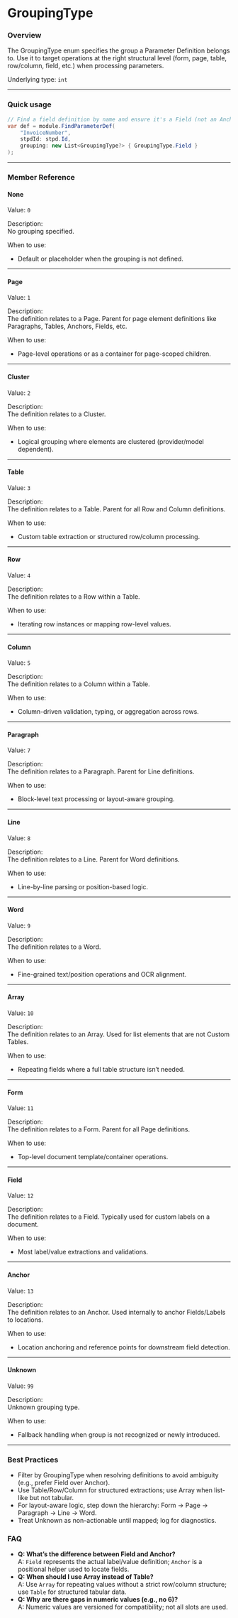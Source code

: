 # GroupingType

### Overview

The GroupingType enum specifies the group a Parameter Definition belongs to. Use it to target operations at the right structural level (form, page, table, row/column, field, etc.) when processing parameters.

Underlying type: `int`

***

### Quick usage

```csharp
// Find a field definition by name and ensure it's a Field (not an Anchor or Table)
var def = module.FindParameterDef(
    "InvoiceNumber",
    stpdId: stpd.Id,
    grouping: new List<GroupingType?> { GroupingType.Field }
);
```

***

### Member Reference

#### None

Value: `0`

Description:  
No grouping specified.

When to use:

* Default or placeholder when the grouping is not defined.

***

#### Page

Value: `1`

Description:  
The definition relates to a Page. Parent for page element definitions like Paragraphs, Tables, Anchors, Fields, etc.

When to use:

* Page-level operations or as a container for page-scoped children.

***

#### Cluster

Value: `2`

Description:  
The definition relates to a Cluster.

When to use:

* Logical grouping where elements are clustered (provider/model dependent).

***

#### Table

Value: `3`

Description:  
The definition relates to a Table. Parent for all Row and Column definitions.

When to use:

* Custom table extraction or structured row/column processing.

***

#### Row

Value: `4`

Description:  
The definition relates to a Row within a Table.

When to use:

* Iterating row instances or mapping row-level values.

***

#### Column

Value: `5`

Description:  
The definition relates to a Column within a Table.

When to use:

* Column-driven validation, typing, or aggregation across rows.

***

#### Paragraph

Value: `7`

Description:  
The definition relates to a Paragraph. Parent for Line definitions.

When to use:

* Block-level text processing or layout-aware grouping.

***

#### Line

Value: `8`

Description:  
The definition relates to a Line. Parent for Word definitions.

When to use:

* Line-by-line parsing or position-based logic.

***

#### Word

Value: `9`

Description:  
The definition relates to a Word.

When to use:

* Fine-grained text/position operations and OCR alignment.

***

#### Array

Value: `10`

Description:  
The definition relates to an Array. Used for list elements that are not Custom Tables.

When to use:

* Repeating fields where a full table structure isn’t needed.

***

#### Form

Value: `11`

Description:  
The definition relates to a Form. Parent for all Page definitions.

When to use:

* Top-level document template/container operations.

***

#### Field

Value: `12`

Description:  
The definition relates to a Field. Typically used for custom labels on a document.

When to use:

* Most label/value extractions and validations.

***

#### Anchor

Value: `13`

Description:  
The definition relates to an Anchor. Used internally to anchor Fields/Labels to locations.

When to use:

* Location anchoring and reference points for downstream field detection.

***

#### Unknown

Value: `99`

Description:  
Unknown grouping type.

When to use:

* Fallback handling when group is not recognized or newly introduced.

***

### Best Practices

* Filter by GroupingType when resolving definitions to avoid ambiguity (e.g., prefer Field over Anchor).
* Use Table/Row/Column for structured extractions; use Array when list-like but not tabular.
* For layout-aware logic, step down the hierarchy: Form → Page → Paragraph → Line → Word.
* Treat Unknown as non-actionable until mapped; log for diagnostics.

### FAQ

* **Q: What’s the difference between Field and Anchor?**  
A: `Field` represents the actual label/value definition; `Anchor` is a positional helper used to locate fields.
* **Q: When should I use Array instead of Table?**  
A: Use `Array` for repeating values without a strict row/column structure; use `Table` for structured tabular data.
* **Q: Why are there gaps in numeric values (e.g., no 6)?**  
A: Numeric values are versioned for compatibility; not all slots are used.